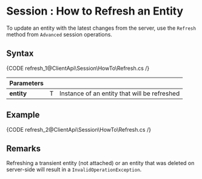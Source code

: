 # Session : How to Refresh an Entity

To update an entity with the latest changes from the server, use the `Refresh` method from `Advanced` session operations.

## Syntax

{CODE refresh_1@ClientApi\Session\HowTo\Refresh.cs /}

| Parameters | | |
| ------------- | ------------- | ----- |
| **entity** | T | Instance of an entity that will be refreshed |

## Example

{CODE refresh_2@ClientApi\Session\HowTo\Refresh.cs /}

## Remarks

Refreshing a transient entity (not attached) or an entity that was deleted on server-side will result in a `InvalidOperationException`.
